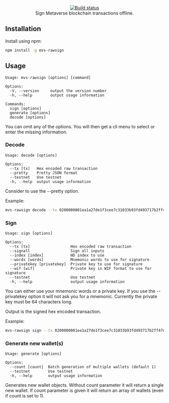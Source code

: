 <p align="center">
  <a href="https://mvs.org/">
    <img src="https://raw.githubusercontent.com/mvs-org/lightwallet/master/src/assets/logo.png" alt="">
  </a>
  <br>
  <a href="https://travis-ci.org/canguruhh/mvs-rawsign">
     <img src="https://travis-ci.org/canguruhh/mvs-rawsign.png?branch=master" alt="Build status">
  </a>
  <br>
  Sign Metaverse blockchain transactions offline.
</p>

## Installation
Install using npm:
``` bash
npm install -g mvs-rawsign
```

## Usage
```
Usage: mvs-rawsign [options] [command]

Options:
  -V, --version     output the version number
  -h, --help        output usage information

Commands:
  sign [options]
  generate [options]
  decode [options]
```

You can omit any of the options. You will then get a cli menu to select or enter the missing information.

### Decode
```
Usage: decode [options]

Options:
  --tx [tx]   Hex encoded raw transaction
  --pretty    Pretty JSON format
  --testnet   Use testnet
  -h, --help  output usage information
```

Consider to use the --pretty option.

Example:
``` bash
mvs-rawsign decode --tx 0200000001ea1a27de1f3cee7c31033b93fd493717b2ff47e756df1185007d65bf7db25455010000006b483045022100f8fa56d4f3015689c01f4557351e858aec4a139d752bc19b322390093393efc3022077d706621c3e36c8b6a90c6d354e8a85dd81d39a4e2fb582c0fd28f3f1a9caec0121034593f54b073ed6a3728056d0f6595d614c717c639a9301761de7c8ef5d5fe1b4ffffffff0201000000000000001976a914f087200b95bd043a134a0cead903e0a3600d79eb88ac0100000000000000db604b00000000001976a9147f8ac2a0179a4eb308c7ae837aed878b5ed25de288ac010000000000000000000000 --pretty
```


### Sign
```
Usage: sign [options]

Options:
  --tx [tx]                  Hex encoded raw transaction
  --signall                  Sign all inputs
  --index [index]            HD index to use
  --words [words]            Mnemonic words to use for signature
  --privatekey [privatekey]  Private key to use for signature
  --wif [wif]                Private key in WIF format to use for signature
  --testnet                  Use testnet
  -h, --help                 output usage information
```

You can either use your mnemonic words or a private key. If you use the --privatekey option it will not ask you for a mnemonic. Currently the private key must be 64 characters long.

Output is the signed hex encoded transaction.

Example: 
``` bash
mvs-rawsign sign --tx 0200000001ea1a27de1f3cee7c31033b93fd493717b2ff47e756df1185007d65bf7db25455010000006b483045022100f8fa56d4f3015689c01f4557351e858aec4a139d752bc19b322390093393efc3022077d706621c3e36c8b6a90c6d354e8a85dd81d39a4e2fb582c0fd28f3f1a9caec0121034593f54b073ed6a3728056d0f6595d614c717c639a9301761de7c8ef5d5fe1b4ffffffff0201000000000000001976a914f087200b95bd043a134a0cead903e0a3600d79eb88ac0100000000000000db604b00000000001976a9147f8ac2a0179a4eb308c7ae837aed878b5ed25de288ac010000000000000000000000 --privatekey 877dc58c951086ebf8ce94e2c622502605ba20ece2fdebf60d1aff45270cc3d3 --signall
```

### Generate new wallet(s)
```
Usage: generate [options]

Options:
  --count [count]  Batch generation of multiple wallets (default 1)
  --testnet        Use testnet
  -h, --help       output usage information
```

Generates new wallet objects. Without count parameter it will return a single new wallet. If count parameter is given it will return an array of wallets (even if count is set to 1).